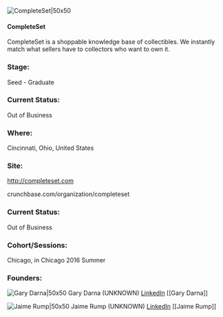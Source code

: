 

![CompleteSet|50x50](https://apimg.techstars.com/connect/images/image_files/5776fc5934b274b70b000003/original/completeset-icon-white.png)

#### CompleteSet
CompleteSet is a shoppable knowledge base of collectibles. We instantly match what sellers have to collectors who want to own it.

### Stage: 
Seed - Graduate 

### Current Status: 
Out of Business

### Where:
Cincinnati, Ohio, United States

### Site:
http://completeset.com



crunchbase.com/organization/completeset

### Current Status: 
Out of Business

### Cohort/Sessions: 
Chicago, in Chicago 2016 Summer

### Founders: 

![Gary Darna|50x50](https://apimg.techstars.com/connect/images/image_files/5776f85734b2745606000001/original/gary-darna-hs.jpg) Gary Darna (UNKNOWN) [LinkedIn](https://linkedin.com/in/garydarna) [[Gary Darna]]

![Jaime Rump|50x50](https://apimg.techstars.com/connect/images/image_files/5b23c47aa36c1108ae000000/original/martin_portrait.jpg) Jaime Rump (UNKNOWN) [LinkedIn](https://linkedin.com/in/jaimerump) [[Jaime Rump]]


